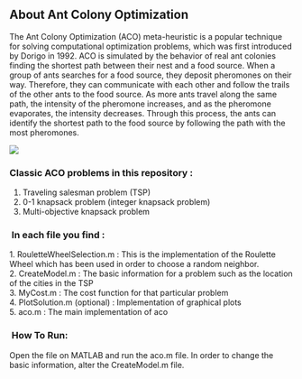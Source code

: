 ## About Ant Colony Optimization

  
The Ant Colony Optimization (ACO) meta-heuristic is a popular technique for solving computational optimization problems, which was first introduced by Dorigo in 1992. ACO is simulated by the behavior of real ant colonies finding the shortest path between their nest and a food source. When a group of ants searches for a food source, they deposit pheromones on their way. Therefore, they can communicate with each other and follow the trails of the other ants to the food source. As more ants travel along the same path, the intensity of the pheromone increases, and as the pheromone evaporates, the intensity decreases. Through this process, the ants can identify the shortest path to the food source by following the path with the most pheromones.

![](https://33333.cdn.cke-cs.com/kSW7V9NHUXugvhoQeFaf/images/25eaed392334944c71f549e8dc8dc3d1fd844e45a9f4937d.png)

### Classic ACO problems in this repository :

1.  Traveling salesman problem (TSP)
2.  0-1 knapsack problem (integer knapsack problem)
3.  Multi-objective knapsack problem

###  In each file you find :

  
1\. RouletteWheelSelection.m : This is the implementation of the Roulette Wheel which has been used in order to choose a random neighbor.  
2\. CreateModel.m : The basic information for a problem such as the location of the cities in the TSP  
3\. MyCost.m : The cost function for that particular problem   
4\. PlotSolution.m (optional) : Implementation of graphical plots  
5\. aco.m : The main implementation of aco

###  How To Run:

  
Open the file on MATLAB and run the aco.m file. In order to change the basic information, alter the CreateModel.m file.
